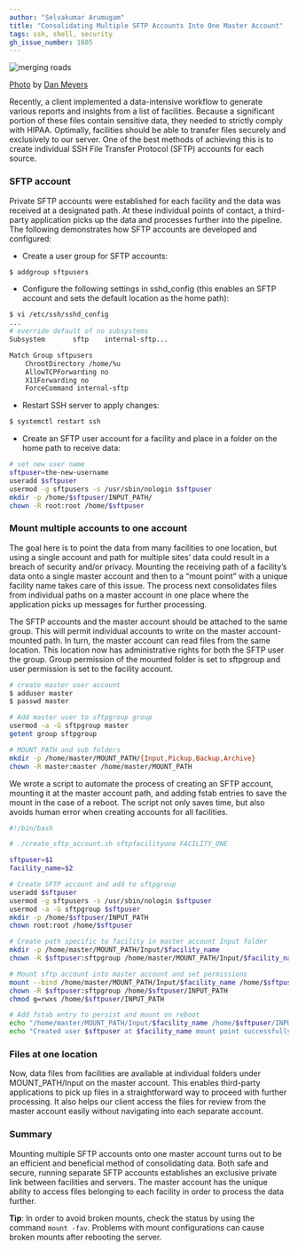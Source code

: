```yaml
---
author: "Selvakumar Arumugam"
title: "Consolidating Multiple SFTP Accounts Into One Master Account"
tags: ssh, shell, security
gh_issue_number: 1605
---
```


<img src="/blog/2020/03/16/consolidating-multiple-sftp-accounts/image-0.jpg" alt="merging roads" />

[Photo](https://unsplash.com/photos/kzSNNqqS3Qs) by [Dan Meyers](https://unsplash.com/@dmey503)

Recently, a client implemented a data-intensive workflow to generate various reports and insights from a list of facilities. Because a significant portion of these files contain sensitive data, they needed to strictly comply with HIPAA. Optimally, facilities should be able to transfer files securely and exclusively to our server. One of the best methods of achieving this is to create individual SSH File Transfer Protocol (SFTP) accounts for each source.

### SFTP account

Private SFTP accounts were established for each facility and the data was received at a designated path. At these individual points of contact, a third-party application picks up the data and processes further into the pipeline. The following demonstrates how SFTP accounts are developed and configured:

* Create a user group for SFTP accounts:

```bash
$ addgroup sftpusers
```

* Configure the following settings in sshd_config (this enables an SFTP account and sets the default location as the home path):

```bash
$ vi /etc/ssh/sshd_config
...
# override default of no subsystems
Subsystem       sftp    internal-sftp...

Match Group sftpusers
    ChrootDirectory /home/%u
    AllowTCPForwarding no
    X11Forwarding no
    ForceCommand internal-sftp
```

* Restart SSH server to apply changes:

```bash
$ systemctl restart ssh
```

* Create an SFTP user account for a facility and place in a folder on the home path to receive data:

```bash
# set new user name
sftpuser=the-new-username
useradd $sftpuser
usermod -g sftpusers -s /usr/sbin/nologin $sftpuser
mkdir -p /home/$sftpuser/INPUT_PATH/
chown -R root:root /home/$sftpuser
```

### Mount multiple accounts to one account

The goal here is to point the data from many facilities to one location, but using a single account and path for multiple sites’ data could result in a breach of security and/​or privacy. Mounting the receiving path of a facility’s data onto a single master account and then to a “mount point” with a unique facility name takes care of this issue. The process next consolidates files from individual paths on a master account in one place where the application picks up messages for further processing.

The SFTP accounts and the master account should be attached to the same group. This will permit individual accounts to write on the master account-mounted path. In turn, the master account can read files from the same location. This location now has administrative rights for both the SFTP user the group. Group permission of the mounted folder is set to sftpgroup and user permission is set to the facility account.

```bash
# create master user account
$ adduser master
$ passwd master

# Add master user to sftpgroup group
usermod -a -G sftpgroup master
getent group sftpgroup

# MOUNT_PATH and sub folders
mkdir -p /home/master/MOUNT_PATH/{Input,Pickup,Backup,Archive}
chown -R master:master /home/master/MOUNT_PATH
```

We wrote a script to automate the process of creating an SFTP account, mounting it at the master account path, and adding fstab entries to save the mount in the case of a reboot. The script not only saves time, but also avoids human error when creating accounts for all facilities.

```bash
#!/bin/bash

# ./create_sftp_account.sh sftpfacilityone FACILITY_ONE

sftpuser=$1
facility_name=$2

# Create SFTP account and add to sftpgroup
useradd $sftpuser
usermod -g sftpusers -s /usr/sbin/nologin $sftpuser
usermod -a -G sftpgroup $sftpuser
mkdir -p /home/$sftpuser/INPUT_PATH
chown root:root /home/$sftpuser

# Create path specific to facility in master account Input folder
mkdir -p /home/master/MOUNT_PATH/Input/$facility_name
chown -R $sftpuser:sftpgroup /home/master/MOUNT_PATH/Input/$facility_name

# Mount sftp account into master account and set permissions
mount --bind /home/master/MOUNT_PATH/Input/$facility_name /home/$sftpuser/INPUT_PATH
chown -R $sftpuser:sftpgroup /home/$sftpuser/INPUT_PATH
chmod g=rwxs /home/$sftpuser/INPUT_PATH

# Add fstab entry to persist and mount on reboot
echo "/home/master/MOUNT_PATH/Input/$facility_name /home/$sftpuser/INPUT_PATH none bind 0 0" >> /etc/fstab
echo "Created user $sftpuser at $facility_name mount point successfully"
```

### Files at one location

Now, data files from facilities are available at individual folders under MOUNT_PATH/Input on the master account. This enables third-party applications to pick up files in a straightforward way to proceed with further processing. It also helps our client access the files for review from the master account easily without navigating into each separate account.

### Summary

Mounting multiple SFTP accounts onto one master account turns out to be an efficient and beneficial method of consolidating data. Both safe and secure, running separate SFTP accounts establishes an exclusive private link between facilities and servers. The master account has the unique ability to access files belonging to each facility in order to process the data further.

**Tip**: In order to avoid broken mounts, check the status by using the command `mount -fav`. Problems with mount configurations can cause broken mounts after rebooting the server.
